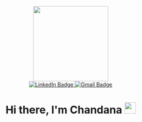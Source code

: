 <div id="header" align="center">
  <img src="https://media.giphy.com/media/v1.Y2lkPTc5MGI3NjExd3hwZ29zNXpneXpmOXUwbW5wNGo2MXJid2MxMWg0dnczNWJoZDA0aiZlcD12MV9pbnRlcm5hbF9naWZfYnlfaWQmY3Q9Zw/l0HlMmCTZsADKuIWQ/giphy.gif" width="200">
  
  <div id="badges">
  <a href="https://www.linkedin.com/in/chansrinivas/">
    <img src="https://img.shields.io/badge/LinkedIn-blue?style=for-the-badge&logo=linkedin&logoColor=white" alt="LinkedIn Badge"/>
  </a>
  <a href="mailto:chandanasrb@gmail.com">
    <img src="https://img.shields.io/badge/Gmail-red?logo=gmail&logoColor=white&style=for-the-badge" alt="Gmail Badge"/>
  </a>
  </div>
  
  <h1>
  Hi there, I'm Chandana
  <img src="https://media.giphy.com/media/zJ3V6Ot51H8Y0/giphy.gif" width="30px"/>
  </h1>
  
</div>

<!--
**chansrinivas/chansrinivas** is a ✨ _special_ ✨ repository because its `README.md` (this file) appears on your GitHub profile.

Here are some ideas to get you started:

- 🔭 I’m currently working on ...
- 🌱 I’m currently learning ...
- 👯 I’m looking to collaborate on ...
- 🤔 I’m looking for help with ...
- 💬 Ask me about ...
- 📫 How to reach me: ...
- 😄 Pronouns: ...
- ⚡ Fun fact: ...
-->
